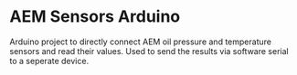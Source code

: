 # AEM Sensors Arduino
Arduino project to directly connect AEM oil pressure and temperature sensors and read their values.  Used to send the results via software serial to a seperate device.
